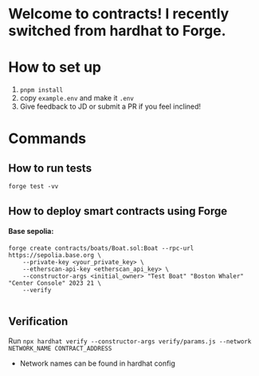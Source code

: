 # Welcome to contracts! I recently switched from hardhat to Forge.

# How to set up

1. `pnpm install`
2. copy `example.env` and make it `.env`
3. Give feedback to JD or submit a PR if you feel inclined!

# Commands

## How to run tests

`forge test -vv`

## How to deploy smart contracts using Forge

#### Base sepolia:

```
forge create contracts/boats/Boat.sol:Boat --rpc-url https://sepolia.base.org \
    --private-key <your_private_key> \
    --etherscan-api-key <etherscan_api_key> \
    --constructor-args <initial_owner> "Test Boat" "Boston Whaler" "Center Console" 2023 21 \
    --verify


```

## Verification

Run `npx hardhat verify --constructor-args verify/params.js --network NETWORK_NAME CONTRACT_ADDRESS`

- Network names can be found in hardhat config

